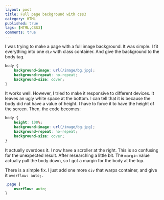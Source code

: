 ```yaml
---
layout: post
title: Full page background with css3
category: HTML
published: true
tags: [HTML,CSS3]
comments: true
---
```

I was trying to make a page with a full image background. It was simple. I fit everything into one `div` with class container. And give the background to the body tag.

```css
body {
    background-image: url(/image/bg.jpg);
    background-repeat: no-repeat;
    background-size: cover;
}
```

It works well. However, I tried to make it responsive to different devices. It leaves an ugly white space at the bottom. I can tell that it is because the body did not have a value of height. I have to force it to have the height of the screen. Then, the code becomes:

```css
body {
    height: 100%;
    background-image: url(/image/bg.jpg);
    background-repeat: no-repeat;
    background-size: cover;
}
```

It actually overdoes it. I now have a scroller at the right. This is so confusing for the unexpected result. After researching a little bit. The `margin` value actually pull the body down, so I got a margin for the body at the top.

There is a simple fix. I just add one more `div` that warps container, and give it `overflow: auto;`.

```css
.page {
    overflow: auto;
}
```